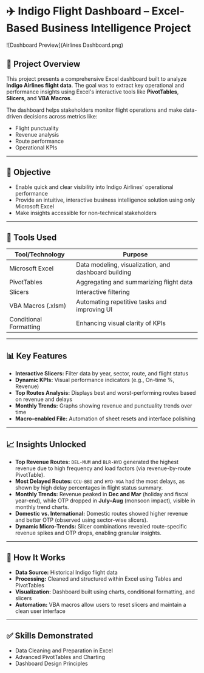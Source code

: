 # ✈️ Indigo Flight Dashboard – Excel-Based Business Intelligence Project

![Dashboard Preview](Airlines Dashboard.png)

## 📌 Project Overview

This project presents a comprehensive Excel dashboard built to analyze **Indigo Airlines flight data**. The goal was to extract key operational and performance insights using Excel's interactive tools like **PivotTables**, **Slicers**, and **VBA Macros**.

The dashboard helps stakeholders monitor flight operations and make data-driven decisions across metrics like:

- Flight punctuality  
- Revenue analysis  
- Route performance  
- Operational KPIs  

---

## 🎯 Objective

- Enable quick and clear visibility into Indigo Airlines' operational performance  
- Provide an intuitive, interactive business intelligence solution using only Microsoft Excel  
- Make insights accessible for non-technical stakeholders  

---

## 🧰 Tools Used

| Tool/Technology        | Purpose                                                  |
|------------------------|----------------------------------------------------------|
| Microsoft Excel        | Data modeling, visualization, and dashboard building     |
| PivotTables            | Aggregating and summarizing flight data                  |
| Slicers                | Interactive filtering                                    |
| VBA Macros (.xlsm)     | Automating repetitive tasks and improving UI             |
| Conditional Formatting | Enhancing visual clarity of KPIs                         |

---

## 📊 Key Features

- **Interactive Slicers:** Filter data by year, sector, route, and flight status  
- **Dynamic KPIs:** Visual performance indicators (e.g., On-time %, Revenue)  
- **Top Routes Analysis:** Displays best and worst-performing routes based on revenue and delays  
- **Monthly Trends:** Graphs showing revenue and punctuality trends over time  
- **Macro-enabled File:** Automation of sheet resets and interface polishing  

---

## 📈 Insights Unlocked

- **Top Revenue Routes:** `DEL-MUM` and `BLR-HYD` generated the highest revenue due to high frequency and load factors (via revenue-by-route PivotTable).  
- **Most Delayed Routes:** `CCU-BBI` and `HYD-VGA` had the most delays, as shown by high delay percentages in flight status summary.  
- **Monthly Trends:** Revenue peaked in **Dec and Mar** (holiday and fiscal year-end), while OTP dropped in **July–Aug** (monsoon impact), visible in monthly trend charts.  
- **Domestic vs. International:** Domestic routes showed higher revenue and better OTP (observed using sector-wise slicers).  
- **Dynamic Micro-Trends:** Slicer combinations revealed route-specific revenue spikes and OTP drops, enabling granular insights.  

---

## 🧩 How It Works

- **Data Source:** Historical Indigo flight data  
- **Processing:** Cleaned and structured within Excel using Tables and PivotTables  
- **Visualization:** Dashboard built using charts, conditional formatting, and slicers  
- **Automation:** VBA macros allow users to reset slicers and maintain a clean user interface  

---

## ✅ Skills Demonstrated

- Data Cleaning and Preparation in Excel  
- Advanced PivotTables and Charting  
- Dashboard Design Principles  
